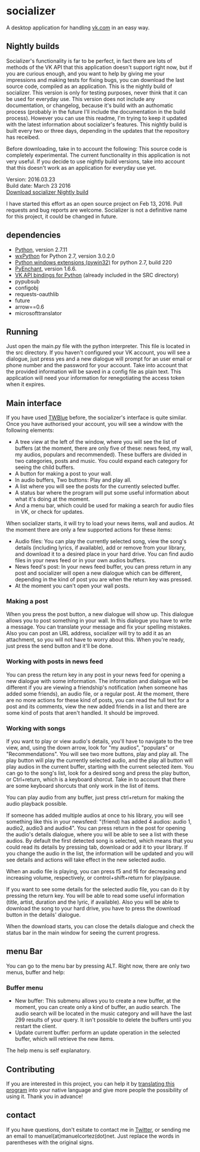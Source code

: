 # socializer 

A desktop application for handling [vk.com](http://vk.com) in an easy way.

## Nightly builds

Socializer's functionality is far to be perfect, in fact there are lots of methods of the VK API that this application doesn't support  right now, but if you are curious enough, and you want to help by giving me your impressions and making  tests for fixing  bugs, you can download the last source code, compiled as an application. This is the  nightly build of socializer. This version is only for testing purposes, never think that it can be used for everyday use. This version does not include any documentation, or changelog, because it's build with an authomatic process (probably in the future I'll include the documentation in the build process). However you can use this readme, I'm trying to keep it updated with the latest information about socializer's features. This nightly build is built every two or three days, depending in the updates that the repository has receibed.

Before downloading, take in to account the following: This source code is completely experimental. The current functionality in this application is not very useful. If you decide to use nightly build versions, take into account that this doesn't work as an application for everyday use yet.

Version: 2016.03.23  
Build date: March 23 2016  
[Download socializer Nightly build](https://github.com/manuelcortez/socializer/blob/master/nightly/socializer-nightly-build.zip?raw=true)

I have started this effort as an open source  project on Feb 13, 2016. Pull requests and bug reports are welcome. Socializer is not a definitive name for this project, it could be changed in future.

## dependencies

* [Python,](http://python.org) version 2.7.11
* [wxPython](http://www.wxpython.org) for Python 2.7, version 3.0.2.0
* [Python windows extensions (pywin32)](http://www.sourceforge.net/projects/pywin32/) for python 2.7, build 220
* [PyEnchant,](http://pythonhosted.org/pyenchant/) version 1.6.6.
* [VK API bindings for Python](https://github.com/dimka665/vk) (already included in the SRC directory)
* pypubsub
* configobj
* requests-oauthlib
* future
* arrow==0.6
* microsofttranslator

## Running

Just open the main.py file with the python interpreter. This file is located in the src directory. If you haven't configured your VK account, you will see a dialogue, just press yes and a new dialogue will  prompt for an user email or phone number and the password for your account.  Take into account that the provided information will be saved in a config file as plain text. This application will need your information  for renegotiating the access token when it expires.

## Main interface

If you have used [TWBlue](https://github.com/manuelcortez/twblue) before, the socializer's interface is quite similar. Once you have authorised your account, you will see a window with the following elements:

* A tree view at the left of the window, where you will see the list of buffers (at the moment, there are only five  of these: news feed, my wall, my audios, populars and recommended). These buffers are divided in two categories, posts and music. You could expand each category for seeing the child buffers.
* A button for making a post to your wall.
* In audio buffers, Two buttons: Play and play all.
* A list where you will see the posts for the currently selected buffer.
* A status bar where the program will put some useful information about what it's doing at the moment.
* And a menu bar, which could be used for making a search for audio files in VK, or check for updates.

When socializer starts, it will try to load your news items, wall and audios. At the moment there are only a few supported actions for   these items:

* Audio files: You can play the currently selected song, view the song's details (including lyrics, if available), add or remove from your library, and download it to a desired place in your hard drive. You can find audio files in your news feed or in your own audios buffers.
* News feed's post: In your news feed buffer, you can press return in any post and socializer will open a new dialogue which can be different, depending in the kind of post you are when the return key was pressed.
* At the moment you can't open your wall posts.

### Making a post

When you press the post button, a new dialogue will show up. This dialogue allows you to post something in your wall. In this dialogue you have to write a message. You can translate your message and fix your spelling mistakes. Also you can post an URL address, socializer will try to add it as an attachment, so you will not have to worry about this. When you're ready, just press the send button and it'll be done.

### Working with posts in news feed

You can press the return key in any post in your news feed for opening a new dialogue with some information. The information and dialogue will be different if you are viewing a friendship's notification  (when someone has added some friends), an audio file, or a regular post. At the moment, there are no more actions for these kind of posts, you can read the full text for a post and its comments, view the new added friends in a list and  there are some kind of posts that aren't handled. It should be improved.

### Working with songs

If you want to play or view  audio's details, you'll have to navigate to the tree view, and, using the down arrow, look for "my audios", "populars" or "Recommendations". You will see two more buttons, play and play all. The play button will play the currently selected audio, and the play all button will play audios in the current buffer, starting with the current selected item. You can go to the song's list, look for a desired song and press the play button, or Ctrl+return, which is a keyboard shorcut. Take in to account that there are some keyboard shorcuts that only work in the list of items.

You can play audio from any buffer, just press ctrl+return for making the audio playback possible.

If someone has added multiple audios at once to his library, you will see something like this in your newsfeed: "(friend) has added 4 audios: audio 1, audio2, audio3 and audio4". You can press return in the  post for opening the audio's details dialogue, where you will be able to see a list with these audios. By default the first detected song is selected, which means that you could read its details by pressing tab, download or add it to your library. If you change the audio in the list, the information will be updated and you will see details and actions will take effect in the new selected audio.

When an  audio file is playing, you can press f5 and f6 for decreasing and increasing volume, respectively, or control+shift+return for play/pause.

If you want to see  some details for the selected audio file, you can do it by pressing the return key. You will be able to read some useful information  (title, artist, duration and the lyric, if available). Also you will be able to download the song to your hard drive, you have to press the download button in the details' dialogue.

When the download starts, you can close the details dialogue and check the status bar in the main window for seeing the current progress.

## menu Bar

You can go to the menu bar by pressing ALT. Right now, there are only two menus, buffer and help:

### Buffer menu

* New buffer: This submenu  allows you to create a new buffer, at the moment, you can create only a kind of buffer, an audio search. The audio search will be located in the music category and will have the last 299 results of your query. It isn't possible to delete the buffers until you restart the client.
* Update current buffer: perform an update operation in the selected buffer, which will retrieve the new items.

The help menu is self explanatory.

## Contributing

If you are interested in this project, you can help it by [translating this program](https://github.com/manuelcortez/socializer/wiki/translate) into your native language and give more people the possibility of using it. Thank you in advance!

## contact

If you have questions, don't esitate to contact me in [Twitter,](https://twitter.com/manuelcortez00) or sending me an email to manuel(at)manuelcortez(dot)net. Just replace the words in parentheses with the original signs.